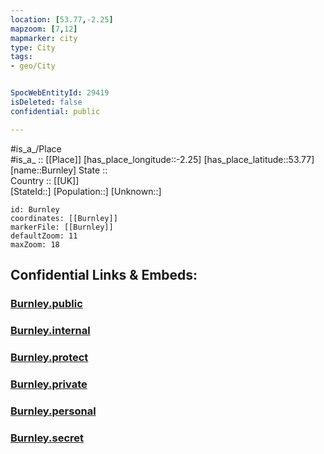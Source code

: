 ```yaml
---
location: [53.77,-2.25] 
mapzoom: [7,12] 
mapmarker: city 
type: City
tags:
- geo/City


SpocWebEntityId: 29419
isDeleted: false
confidential: public

---
```

#is_a_/Place  
#is_a_ :: [[Place]] 
[has_place_longitude::-2.25] 
[has_place_latitude::53.77] 
[name::Burnley] 
State ::  
Country :: [[UK]]  
[StateId::] 
[Population::] 
[Unknown::] 


```leaflet
id: Burnley
coordinates: [[Burnley]] 
markerFile: [[Burnley]] 
defaultZoom: 11 
maxZoom: 18
```


## Confidential Links & Embeds: 

### [Burnley.public](/_public/\Earth\Continent\Europe\Europe~North\UK\England\Regions~England\North_West_England\Lancashire\cities~Lancashire\Burnley\cities~BurnleyBurnley.public.md) 

### [Burnley.internal](/_internal/\Earth\Continent\Europe\Europe~North\UK\England\Regions~England\North_West_England\Lancashire\cities~Lancashire\Burnley\cities~BurnleyBurnley.internal.md) 

### [Burnley.protect](/_protect/\Earth\Continent\Europe\Europe~North\UK\England\Regions~England\North_West_England\Lancashire\cities~Lancashire\Burnley\cities~BurnleyBurnley.protect.md) 

### [Burnley.private](/_private/\Earth\Continent\Europe\Europe~North\UK\England\Regions~England\North_West_England\Lancashire\cities~Lancashire\Burnley\cities~BurnleyBurnley.private.md) 

### [Burnley.personal](/_personal/\Earth\Continent\Europe\Europe~North\UK\England\Regions~England\North_West_England\Lancashire\cities~Lancashire\Burnley\cities~BurnleyBurnley.personal.md) 

### [Burnley.secret](/_secret/\Earth\Continent\Europe\Europe~North\UK\England\Regions~England\North_West_England\Lancashire\cities~Lancashire\Burnley\cities~BurnleyBurnley.secret.md)

